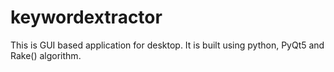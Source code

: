 # keywordextractor
This is GUI based application for desktop. It is built using python, PyQt5 and Rake() algorithm. 
